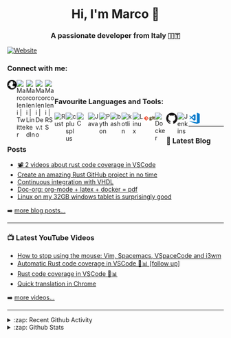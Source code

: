 <h1 align="center">Hi, I'm Marco 👋</h1>
<h3 align="center">A passionate developer from Italy 🇮🇹</h3>

[![Website](https://img.shields.io/website?label=marcoieni.com&style=for-the-badge&url=https%3A%2F%2Fmarcoieni.com)](https://marcoieni.com)

<!--
**MarcoIeni/MarcoIeni** is a ✨ _special_ ✨ repository because its `README.md` (this file) appears on your GitHub profile.

Here are some ideas to get you started:

- 🔭 I’m currently working on ...
- 🌱 I’m currently learning ...
- 👯 I’m looking to collaborate on ...
- 🤔 I’m looking for help with ...
- 💬 Ask me about ...
- 📫 How to reach me: ...
- 😄 Pronouns: ...
- ⚡ Fun fact: ...
-->

### Connect with me:

[<img align="left" alt="marcoieni.com" width="22px" src="https://raw.githubusercontent.com/iconic/open-iconic/master/svg/globe.svg" />][website]
[<img align="left" alt="MarcoIeni | Twitter" width="22px" src="https://cdn.jsdelivr.net/npm/simple-icons@v3/icons/twitter.svg" />][twitter]
[<img align="left" alt="MarcoIeni | LinkedIn" width="22px" src="https://cdn.jsdelivr.net/npm/simple-icons@v3/icons/linkedin.svg" />][linkedin]
[<img align="left" alt="MarcoIeni | Dev.to" width="22px" src="https://cdn.jsdelivr.net/npm/simple-icons@3/icons/dev-dot-to.svg" />][devto]
[<img align="left" alt="MarcoIeni | RSS" width="22px" src="https://cdn.jsdelivr.net/npm/simple-icons@v3/icons/rss.svg" />][rss]

<br />

### Favourite Languages and Tools:

[<img align="left" alt="Rust" width="26px" src="https://devicons.github.io/devicon/devicon.git/icons/rust/rust-plain.svg" />](https://github.com/MarcoIeni/poke-speare)

[<img align="left" alt="cplusplus" width="26px" src="https://devicons.github.io/devicon/devicon.git/icons/cplusplus/cplusplus-original.svg" />](https://github.com/MarcoIeni/accelerometer_game)

<img align="left" alt="C" width="26px" src="https://devicons.github.io/devicon/devicon.git/icons/c/c-original.svg" />

[<img align="left" alt="Java" width="26px" src="https://devicons.github.io/devicon/devicon.git/icons/java/java-original-wordmark.svg" />](https://bitbucket.org/GabrieleIannone/ps04/src/master/)

[<img align="left" alt="Python" width="26px" src="https://devicons.github.io/devicon/devicon.git/icons/python/python-original.svg" />](https://github.com/MarcoIeni/walking-bus)

<img align="left" alt="bash" width="26px" src="https://www.vectorlogo.zone/logos/gnu_bash/gnu_bash-icon.svg" />

[<img align="left" alt="kotlin" width="26px" src="https://www.vectorlogo.zone/logos/kotlinlang/kotlinlang-icon.svg" />](https://github.com/MarcoIeni/github-stats)

<img align="left" alt="Linux" width="26px" src="https://devicons.github.io/devicon/devicon.git/icons/linux/linux-original.svg" />
<img align="left" alt="Git" width="26px" src="https://raw.githubusercontent.com/github/explore/80688e429a7d4ef2fca1e82350fe8e3517d3494d/topics/git/git.png" />

[<img align="left" alt="Docker" width="26px" src="https://devicons.github.io/devicon/devicon.git/icons/docker/docker-original-wordmark.svg" />](https://github.com/doc-org/docker)

[<img align="left" alt="GitHub" width="26px" src="https://raw.githubusercontent.com/github/explore/78df643247d429f6cc873026c0622819ad797942/topics/github/github.png" />](https://github.com/VUnit/vunit_action)

<img align="left" alt="Jenkins" width="26px" src="https://www.vectorlogo.zone/logos/jenkins/jenkins-icon.svg" />

[<img align="left" alt="Visual Studio Code" width="26px" src="https://raw.githubusercontent.com/github/explore/80688e429a7d4ef2fca1e82350fe8e3517d3494d/topics/visual-studio-code/visual-studio-code.png" />](https://github.com/VSpaceCode/VSpaceCode)

<br />

---

### 📕 Latest Blog Posts

<!-- BLOG-POST-LIST:START -->
- [📽 2 videos about rust code coverage in VSCode](https://www.marcoieni.com/2020/10/2-videos-about-rust-code-coverage-in-vscode/)
- [Create an amazing Rust GitHub project in no time](https://www.marcoieni.com/2020/09/create-an-amazing-rust-github-project-in-no-time/)
- [Continuous integration with VHDL](https://www.marcoieni.com/2020/04/continuous-integration-with-vhdl/)
- [Doc-org: org-mode + latex + docker = pdf](https://www.marcoieni.com/2020/02/doc-org-org-mode-latex-docker-pdf/)
- [Linux on my 32GB windows tablet is surprisingly good](https://www.marcoieni.com/2020/01/linux-on-my-32gb-windows-tablet-is-surprisingly-good/)
<!-- BLOG-POST-LIST:END -->

➡️ [more blog posts...](https://marcoieni.com)

---

### 📺 Latest YouTube Videos

<!-- YOUTUBE:START -->
- [How to stop using the mouse: Vim, Spacemacs, VSpaceCode and i3wm](https://www.youtube.com/watch?v=0aQGy0sQiUU)
- [Automatic Rust code coverage in VSCode 🦀📊 [follow up]](https://www.youtube.com/watch?v=JEgrkmEAHjA)
- [Rust code coverage in VSCode 🦀📊](https://www.youtube.com/watch?v=6pDku63JNYQ)
- [Quick translation in Chrome](https://www.youtube.com/watch?v=sh7mZQOhJKs)
<!-- YOUTUBE:END -->

➡️ [more videos...](https://youtube.com/MarcoIeni)

---

<details>
  <summary>:zap: Recent Github Activity</summary>
  
<!--START_SECTION:activity-->
1. 💪 Opened PR [#385](https://github.com/dandavison/delta/pull/385) in [dandavison/delta](https://github.com/dandavison/delta)
2. 🗣 Commented on [#116](https://github.com/dandavison/delta/issues/116) in [dandavison/delta](https://github.com/dandavison/delta)
3. 🗣 Commented on [#383](https://github.com/dandavison/delta/issues/383) in [dandavison/delta](https://github.com/dandavison/delta)
4. 🗣 Commented on [#383](https://github.com/dandavison/delta/issues/383) in [dandavison/delta](https://github.com/dandavison/delta)
5. 🗣 Commented on [#384](https://github.com/dandavison/delta/issues/384) in [dandavison/delta](https://github.com/dandavison/delta)
<!--END_SECTION:activity-->
  
</details>

<details>
  <summary>:zap: Github Stats</summary>

<p>&nbsp;<img align="center" src="https://github-readme-stats.vercel.app/api?username=marcoieni&show_icons=true" alt="marcoieni" /></p>


</details>

[website]: https://marcoieni.com
[twitter]: https://twitter.com/MarcoIeni
[linkedin]: https://linkedin.com/in/MarcoIeni
[rss]: https://www.marcoieni.com/posts/index.xml
[devto]: https://dev.to/marcoieni

